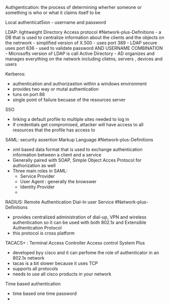 Authgentication: the process of determining wherher someone or something is who or what it claims itself to be

Local authenticat5ion
	- username and password

LDAP: lightweight Directory Access protocol #Network-plus-Definitions 
	- a DB that is used to centralize information about the clients and the objects on the netrwork
	- simplified version of X.500
	- uses port 389
	-  LDAP secure uses port 636
	- used to validate password AND USERNAME COMBINATION
	- Microsofts version of LDAP is call Active Directory
		- AD organizes and manages everything on the network including clietns, servers , devices and users

Kerberos: 
- authentication and authorizastion within a windows environment
- provides two way or mutal authentication
- tuns on port 88
-  single point of failure  becuase of the resources server 

SSO
- linking a default profile to multiple sites needed to log in 
- if credentials get compromised, attacker will have access to all resources that the profile has access to

SAML: security assertion Markup Language #Network-plus-Definitions 
- xml based data format that is used to exchange authentication information between a client and a service
- Generally paired with SOAP, Simple Object Acces Protocol for authorization as well
- Three main roles in SAML: 
	- Service Provider
	- User Agent : generally the browswer 
	- Identity Provider
	- 

RADIUS: Remote Authentication Dial-In user Service #Network-plus-Definitions 
- provides centralized administration of dial-up, VPN and wireless authentication so it can be used with both 802.1x and Extensible Authentication Protocol
- this protocol is cross platform

TACACS+ : Terminal Access Controller Access control System Plus
- developed byy cisco and it can perfome the role of authenticator in an 802.1x network
- tacas is a bit slower because it uses TCP 
- supports all protocols 
- needs to use all cisco products in your network 

Time based authentication
- time based one time password 
- 